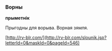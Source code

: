 ### Ворны
**прыметнік**

Прыгодны для ворыва. Ворная зямля.

<a rel="author">[http://rv-blr.com/](http://rv-blr.com/slounik.jsp?letterId=0&maskId=0&pageId=546)</a>
